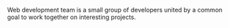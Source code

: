Web development team is a small group of developers united by a common goal to work together on interesting projects.
